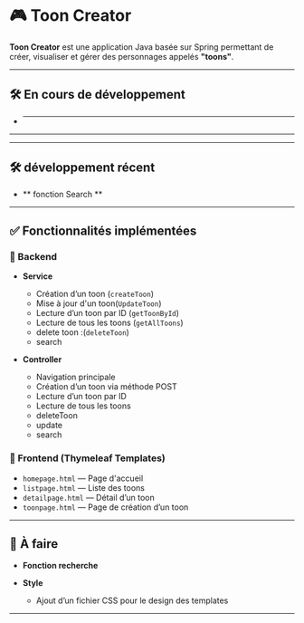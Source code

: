 # 🎮 Toon Creator

**Toon Creator** est une application Java basée sur Spring permettant de créer, visualiser et gérer des personnages appelés **"toons"**.

---
## 🛠️ En cours de développement

- ** **


---

---
## 🛠️ développement récent

- ** fonction Search **


---

## ✅ Fonctionnalités implémentées

### 🔧 Backend

- **Service**
    - Création d’un toon (`createToon`)
    - Mise à jour d'un toon(`UpdateToon`)
    - Lecture d’un toon par ID (`getToonById`)
    - Lecture de tous les toons (`getAllToons`)
    - delete toon :(`deleteToon`)
    - search

- **Controller**
    - Navigation principale
    - Création d’un toon via méthode POST
    - Lecture d’un toon par ID
    - Lecture de tous les toons
    - deleteToon
    - update
    - search

### 🎨 Frontend (Thymeleaf Templates)

- `homepage.html` — Page d'accueil
- `listpage.html` — Liste des toons
- `detailpage.html` — Détail d’un toon
- `toonpage.html` — Page de création d’un toon

---



## 📝 À faire

- **Fonction recherche**
 

- **Style**
    - Ajout d’un fichier CSS pour le design des templates

---
